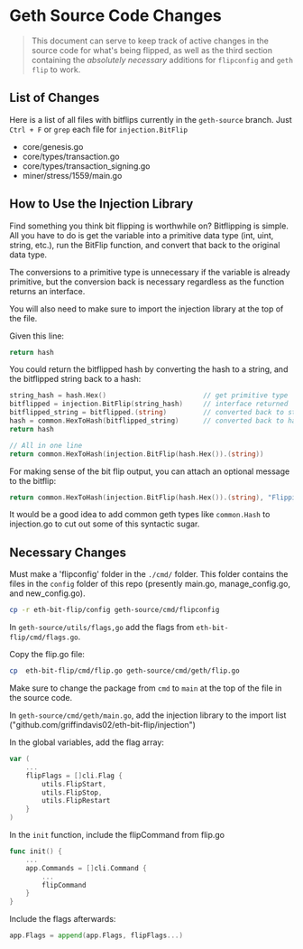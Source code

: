 # Geth Source Code Changes

> This document can serve to keep track of active changes in the source code
> for what's being flipped, as well as the third section containing the
> _absolutely necessary_ additions for `flipconfig` and `geth flip` to work.

## List of Changes

Here is a list of all files with bitflips currently in the `geth-source` branch.
Just `Ctrl + F` or `grep` each file for `injection.BitFlip`

-   core/genesis.go
-   core/types/transaction.go
-   core/types/transaction_signing.go
-   miner/stress/1559/main.go

## How to Use the Injection Library

Find something you think bit flipping is worthwhile on? Bitflipping is simple.
All you have to do is get the variable into a primitive data type (int, uint,
string, etc.), run the BitFlip function, and convert that back to the original
data type.

The conversions to a primitive type is unnecessary if the variable is already
primitive, but the conversion back is necessary regardless as the function
returns an interface.

You will also need to make sure to import the injection library at the top of
the file.

Given this line:

```go
return hash
```

You could return the bitflipped hash by converting the hash to a string, and
the bitflipped string back to a hash:

```go
string_hash = hash.Hex()                        // get primitive type
bitflipped = injection.BitFlip(string_hash)     // interface returned
bitflipped_string = bitflipped.(string)         // converted back to string
hash = common.HexToHash(bitflipped_string)      // converted back to hash
return hash

// All in one line
return common.HexToHash(injection.BitFlip(hash.Hex()).(string))
```

For making sense of the bit flip output, you can attach an optional message to
the bitflip:

```go
return common.HexToHash(injection.BitFlip(hash.Hex()).(string), "Flipping hash")
```

It would be a good idea to add common geth types like `common.Hash` to
injection.go to cut out some of this syntactic sugar.

## Necessary Changes

Must make a 'flipconfig' folder in the `./cmd/` folder. This folder contains the
files in the `config` folder of this repo (presently main.go, manage_config.go,
and new_config.go).

```bash
cp -r eth-bit-flip/config geth-source/cmd/flipconfig
```

In `geth-source/utils/flags,go` add the flags from `eth-bit-flip/cmd/flags.go`.

Copy the flip.go file:

```bash
cp  eth-bit-flip/cmd/flip.go geth-source/cmd/geth/flip.go
```

Make sure to change the package from `cmd` to `main` at the top of the file in
the source code.

In `geth-source/cmd/geth/main.go`, add the injection library to the import list
("github.com/griffindavis02/eth-bit-flip/injection")

In the global variables, add the flag array:

```go
var (
    ...
    flipFlags = []cli.Flag {
        utils.FlipStart,
        utils.FlipStop,
        utils.FlipRestart
    }
)
```

In the `init` function, include the flipCommand from flip.go

```go
func init() {
    ...
    app.Commands = []cli.Command {
        ...
        flipCommand
    }
}
```

Include the flags afterwards:

```go
app.Flags = append(app.Flags, flipFlags...)
```

